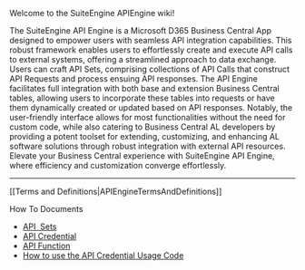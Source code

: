 Welcome to the SuiteEngine APIEngine wiki!

The SuiteEngine API Engine is a Microsoft D365 Business Central App designed to empower users with seamless API integration capabilities. This robust framework enables users to effortlessly create and execute API calls to external systems, offering a streamlined approach to data exchange. Users can craft API Sets, comprising collections of API Calls that construct API Requests and process ensuing API responses. The API Engine facilitates full integration with both base and extension Business Central tables, allowing users to incorporate these tables into requests or have them dynamically created or updated based on API responses. Notably, the user-friendly interface allows for most functionalities without the need for custom code, while also catering to Business Central AL developers by providing a potent toolset for extending, customizing, and enhancing AL software solutions through robust integration with external API resources. Elevate your Business Central experience with SuiteEngine API Engine, where efficiency and customization converge effortlessly.

---

[[Terms and Definitions|APIEngineTermsAndDefinitions]]

How To Documents

- [API  Sets](https://github.com/SuiteEngine/APIEngine/wiki/LearnMore-APISet)
- [API Credential](https://github.com/SuiteEngine/APIEngine/wiki/LearnMore-APICredential)
- [API Function](https://github.com/SuiteEngine/APIEngine/wiki/LearnMore-APIFunction)
- [How to use the API Credential Usage Code](https://github.com/SuiteEngine/APIEngine/wiki/How-To-Use-The-API-Credential-Usage-Code)
